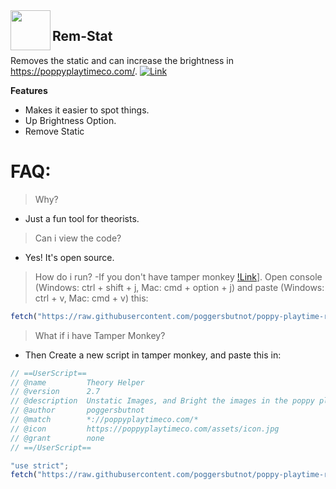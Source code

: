 <img src="https://m.media-amazon.com/images/M/MV5BMzY3ZGU1MTgtM2YzMS00OTRkLTg3NWQtOWNmNTUxN2M3NzI3XkEyXkFqcGdeQXVyNzEwMzUxMzU@._V1_FMjpg_UX1000_.jpg" width="64" align="left" />

## Rem-Stat
Removes the static and can increase the brightness in https://poppyplaytimeco.com/. [![Link](https://cdn.discordapp.com/emojis/908678193886658570.png?size=28)](https://poppyplaytimeco.com/)

**Features**
- Makes it easier to spot things.
- Up Brightness Option.
- Remove Static


# FAQ:
> Why?
- Just a fun tool for theorists.

> Can i view the code?
- Yes! It's open source.

> How do i run?
-If you don't have tamper monkey [!Link](https://chrome.google.com/webstore/detail/tampermonkey/dhdgffkkebhmkfjojejmpbldmpobfkfo?hl=en)]. Open console (Windows: ctrl + shift + j, Mac: cmd + option + j) and paste (Windows: ctrl + v, Mac: cmd + v) this:

```js
fetch("https://raw.githubusercontent.com/poggersbutnot/poppy-playtime-rem-static/main/scripts/console-script.js").then((res) => res.text().then((t) => eval(t)))
```

> What if i have Tamper Monkey?
- Then Create a new script in tamper monkey, and paste this in:

```js
// ==UserScript==
// @name         Theory Helper
// @version      2.7
// @description  Unstatic Images, and Bright the images in the poppy playtime site.
// @author       poggersbutnot
// @match        *://poppyplaytimeco.com/*
// @icon         https://poppyplaytimeco.com/assets/icon.jpg
// @grant        none
// ==/UserScript==

"use strict";
fetch("https://raw.githubusercontent.com/poggersbutnot/poppy-playtime-rem-static/main/scripts/Tamper-Monkey.js").then((res) => res.text().then((t) => eval(t)))
```

